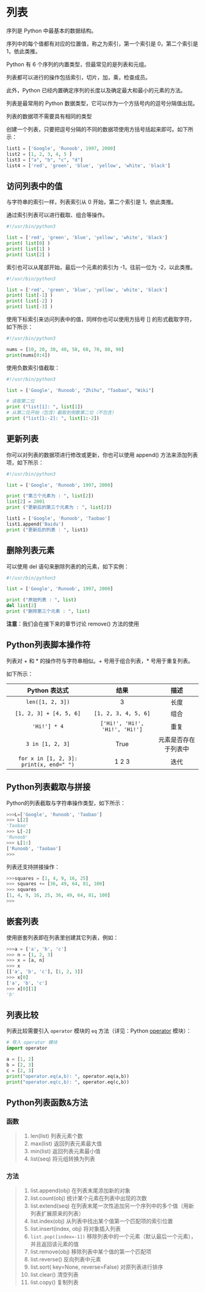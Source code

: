 # 列表

序列是 Python 中最基本的数据结构。

序列中的每个值都有对应的位置值，称之为索引，第一个索引是 0，第二个索引是 1，依此类推。

Python 有 6 个序列的内置类型，但最常见的是列表和元组。

列表都可以进行的操作包括索引，切片，加，乘，检查成员。

此外，Python 已经内置确定序列的长度以及确定最大和最小的元素的方法。

列表是最常用的 Python 数据类型，它可以作为一个方括号内的逗号分隔值出现。

列表的数据项不需要具有相同的类型

创建一个列表，只要把逗号分隔的不同的数据项使用方括号括起来即可。如下所示：

```python
list1 = ['Google', 'Runoob', 1997, 2000]
list2 = [1, 2, 3, 4, 5 ]
list3 = ["a", "b", "c", "d"]
list4 = ['red', 'green', 'blue', 'yellow', 'white', 'black']
```

## 访问列表中的值

与字符串的索引一样，列表索引从 0 开始，第二个索引是 1，依此类推。

通过索引列表可以进行截取、组合等操作。

```python
#!/usr/bin/python3

list = ['red', 'green', 'blue', 'yellow', 'white', 'black']
print( list[0] )
print( list[1] )
print( list[2] )
```

索引也可以从尾部开始，最后一个元素的索引为 -1，往前一位为 -2，以此类推。

```python
#!/usr/bin/python3

list = ['red', 'green', 'blue', 'yellow', 'white', 'black']
print( list[-1] )
print( list[-2] )
print( list[-3] )
```

使用下标索引来访问列表中的值，同样你也可以使用方括号 [] 的形式截取字符，如下所示：

```python
#!/usr/bin/python3

nums = [10, 20, 30, 40, 50, 60, 70, 80, 90]
print(nums[0:4])
```

使用负数索引值截取：

```python
#!/usr/bin/python3

list = ['Google', 'Runoob', "Zhihu", "Taobao", "Wiki"]

# 读取第二位
print ("list[1]: ", list[1])
# 从第二位开始（包含）截取到倒数第二位（不包含）
print ("list[1:-2]: ", list[1:-2])
```

## 更新列表

你可以对列表的数据项进行修改或更新，你也可以使用 append() 方法来添加列表项，如下所示：

```python
#!/usr/bin/python3

list = ['Google', 'Runoob', 1997, 2000]

print ("第三个元素为 : ", list[2])
list[2] = 2001
print ("更新后的第三个元素为 : ", list[2])

list1 = ['Google', 'Runoob', 'Taobao']
list1.append('Baidu')
print ("更新后的列表 : ", list1)
```

## 删除列表元素

可以使用 del 语句来删除列表的的元素，如下实例：

```python
#!/usr/bin/python3

list = ['Google', 'Runoob', 1997, 2000]

print ("原始列表 : ", list)
del list[2]
print ("删除第三个元素 : ", list)
```

__注意__：我们会在接下来的章节讨论 remove() 方法的使用

## Python列表脚本操作符

列表对 + 和 * 的操作符与字符串相似。+ 号用于组合列表，* 号用于重复列表。

如下所示：

| Python 表达式                              | 结果                             | 描述         |
|:---------------------------------------:|:------------------------------:|:----------:|
| `len([1, 2, 3])`                        | 3                              | 长度         |
| `[1, 2, 3] + [4, 5, 6]`                 | `[1, 2, 3, 4, 5, 6]`           | 组合         |
| `'Hi!'] * 4`                            | `['Hi!', 'Hi!', 'Hi!', 'Hi!']` | 重复         |
| `3 in [1, 2, 3]`                        | True                           | 元素是否存在于列表中 |
| `for x in [1, 2, 3]: print(x, end=" ")` | 1 2 3                          | 迭代         |

## Python列表截取与拼接

Python的列表截取与字符串操作类型，如下所示：

```python
>>>L=['Google', 'Runoob', 'Taobao']
>>> L[2]
'Taobao'
>>> L[-2]
'Runoob'
>>> L[1:]
['Runoob', 'Taobao']
>>>
```

列表还支持拼接操作：

```python
>>>squares = [1, 4, 9, 16, 25]
>>> squares += [36, 49, 64, 81, 100]
>>> squares
[1, 4, 9, 16, 25, 36, 49, 64, 81, 100]
>>>
```

## 嵌套列表

使用嵌套列表即在列表里创建其它列表，例如：

```python
>>>a = ['a', 'b', 'c']
>>> n = [1, 2, 3]
>>> x = [a, n]
>>> x
[['a', 'b', 'c'], [1, 2, 3]]
>>> x[0]
['a', 'b', 'c']
>>> x[0][1]
'b'
```

## 列表比较

列表比较需要引入 `operator` 模块的 `eq` 方法（详见：Python [operator](https://www.runoob.com/python3/python-operator.html) 模块）：

```python
# 导入 operator 模块
import operator

a = [1, 2]
b = [2, 3]
c = [2, 3]
print("operator.eq(a,b): ", operator.eq(a,b))
print("operator.eq(c,b): ", operator.eq(c,b))
```

## Python列表函数&方法

### 函数

> 1. len(list)
>    列表元素个数
> 2. max(list)
>    返回列表元素最大值
> 3. min(list)
>    返回列表元素最小值
> 4. list(seq)
>    将元组转换为列表

### 方法

> 1. list.append(obj)
>    在列表末尾添加新的对象
> 2. list.count(obj)
>    统计某个元素在列表中出现的次数
> 3. list.extend(seq)
>    在列表末尾一次性追加另一个序列中的多个值（用新列表扩展原来的列表）
> 4. list.index(obj)
>    从列表中找出某个值第一个匹配项的索引位置
> 5. list.insert(index, obj)
>    将对象插入列表
> 6. `list.pop([index=-1])`
>    移除列表中的一个元素（默认最后一个元素），并且返回该元素的值
> 7. list.remove(obj)
>    移除列表中某个值的第一个匹配项
> 8. list.reverse()
>    反向列表中元素
> 9. list.sort( key=None, reverse=False)
>    对原列表进行排序
> 10. list.clear()
>     清空列表
> 11. list.copy()
>     复制列表
